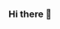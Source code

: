 ### Hi there 👋

<!--
**rochelle-rossman/rochelle-rossman** is a ✨ _special_ ✨ repository because its `README.md` (this file) appears on your GitHub profile.

Here are some ideas to get you started:

- 🔭 I’m currently working on ...
- 🌱 I’m currently learning ...
- 👯 I’m looking to collaborate on ...
- 🤔 I’m looking for help with ...
- 💬 Ask me about ...
📫 How to reach me: rochelle.rossman@gmail.com
😄 Pronouns: she/her
![Rochelle's GitHub stats](https://github-readme-stats.vercel.app/api?username=rochelle-rossman&theme=gruvbox&show_icons=true)
#
[![Top Langs](https://github-readme-stats.vercel.app/api/top-langs/?username=rochelle-rossman&layout=compact)](https://github.com/rochelle-rossman/github-readme-stats)
-->
